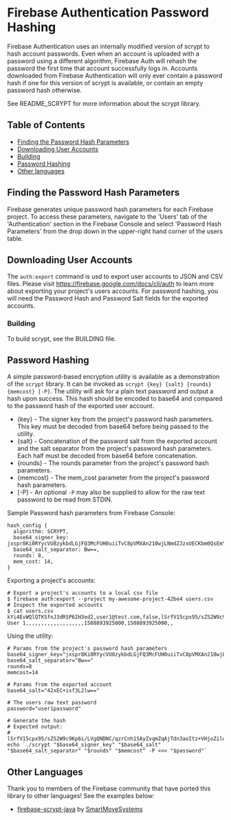 # Firebase Authentication Password Hashing
Firebase Authentication uses an internally modified version of scrypt to hash
account passwords. Even when an account is uploaded with a password using a
different algorithm, Firebase Auth will rehash the password the first time that
account successfully logs in. Accounts downloaded from Firebase Authentication
will only ever contain a password hash if one for this version of scrypt is
available, or contain an empty password hash otherwise.

See README_SCRYPT for more information about the scrypt library.

## Table of Contents

 * [Finding the Password Hash Parameters](#finding-the-password-hash-parameters)
 * [Downloading User Accounts](#downloading-user-accounts)
 * [Building ](#building)
 * [Password Hashing](#password-hashing)
 * [Other languages](#other-languages)

## Finding the Password Hash Parameters
Firebase generates unique password hash parameters for each Firebase project. To
access these parameters, navigate to the 'Users' tab of the 'Authentication'
section in the Firebase Console and select 'Password Hash Parameters' from the
drop down in the upper-right hand corner of the users table.

## Downloading User Accounts
The `auth:export` command is usd to export user accounts to JSON and CSV files.
Please visit https://firebase.google.com/docs/cli/auth to learn more about
exporting your project's users accounts. For password hashing, you will need the
Password Hash and Password Salt fields for the exported accounts.

### Building
To build scrypt, see the BUILDING file.

## Password Hashing
A simple password-based encryption utility is available as a demonstration of
the `scrypt` library. It can be invoked as `scrypt {key} {salt} {rounds}
{memcost} [-P]`. The utility will ask for a plain text password and output a
hash upon success. This hash should be encoded to base64 and compared to the
password hash of the exported user account.

* {key} - The signer key from the project's password hash parameters. This key
  must be decoded from base64 before being passed to the utility.
* {salt} - Concatenation of the password salt from the exported account and the
  salt separator from the project's password hash parameters. Each half must be
  decoded from base64 before concatenation.
* {rounds} - The rounds parameter from the project's password hash parameters.
* {memcost} - The mem_cost parameter from the project's password hash
  parameters.
* [-P] - An optional `-P` may also be supplied to allow for the raw text
  password to be read from STDIN.

Sample Password hash parameters from Firebase Console:

```
hash_config {
  algorithm: SCRYPT,
  base64_signer_key: jxspr8Ki0RYycVU8zykbdLGjFQ3McFUH0uiiTvC8pVMXAn210wjLNmdZJzxUECKbm0QsEmYUSDzZvpjeJ9WmXA==,
  base64_salt_separator: Bw==,
  rounds: 8,
  mem_cost: 14,
}
```

Exporting a project's accounts:

```
# Export a project's accounts to a local csv file
$ firebase auth:export --project my-awesome-project-42be4 users.csv
# Inspect the exported accounts
$ cat users.csv
kYi4EvWQlQTKSfnJ3dRSP6IH3ed2,user1@test.com,false,lSrfV15cpx95/sZS2W9c9Kp6i/LVgQNDNC/qzrCnh1SAyZvqmZqAjTdn3aoItz+VHjoZilo78198JAdRuid5lQ==,42xEC+ixf3L2lw==,Test
User 1,,,,,,,,,,,,,,,,,,,1508893925000,1508893925000,,
```

Using the utility:

```
# Params from the project's password hash parameters
base64_signer_key="jxspr8Ki0RYycVU8zykbdLGjFQ3McFUH0uiiTvC8pVMXAn210wjLNmdZJzxUECKbm0QsEmYUSDzZvpjeJ9WmXA=="
base64_salt_separator="Bw=="
rounds=8
memcost=14

# Params from the exported account
base64_salt="42xEC+ixf3L2lw=="

# The users raw text password
password="user1password"

# Generate the hash
# Expected output:
# lSrfV15cpx95/sZS2W9c9Kp6i/LVgQNDNC/qzrCnh1SAyZvqmZqAjTdn3aoItz+VHjoZilo78198JAdRuid5lQ==
echo `./scrypt "$base64_signer_key" "$base64_salt" "$base64_salt_separator" "$rounds" "$memcost" -P <<< "$password"`
```

## Other Languages
Thank you to members of the Firebase community that have ported this library to other languages!  See the examples below:

* [firebase-scrypt-java](https://github.com/SmartMoveSystems/firebase-scrypt-java) by [SmartMoveSystems](https://github.com/SmartMoveSystems)
